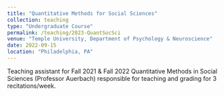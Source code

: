 ```yaml
---
title: "Quantitative Methods for Social Sciences"
collection: teaching
type: "Undergraduate Course"
permalink: /teaching/2023-QuantSocSci
venue: "Temple University, Department of Psychology & Neuroscience"
date: 2022-09-15
location: "Philadelphia, PA"
---
```


Teaching assistant for Fall 2021 & Fall 2022 Quantitative Methods in Social Sciences (Professor Auerbach) responsible for teaching and grading for 3 recitations/week.

